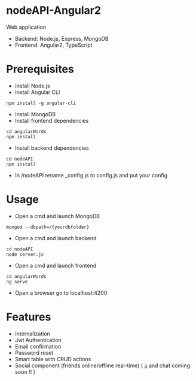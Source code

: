 # nodeAPI-Angular2

Web application
* Backend: Node.js, Express, MongoDB
* Frontend: Angular2, TypeScript

# Prerequisites

* Install Node.js
* Install Angular CLI
```
npm install -g angular-cli
```
* Install MongoDB
* Install frontend dependencies
```
cd angularWords
npm install
```
* Install backend dependencies
```
cd nodeAPI
npm install
```
* In /nodeAPI rename _config.js to config.js and put your config

# Usage


* Open a cmd and launch MongoDB
```
mongod --dbpath=/{yourdbfolder}
```
* Open a cmd and launch backend
```
cd nodeAPI
node server.js
```
* Open a cmd and launch frontend
```
cd angularWords
ng serve
```
* Open a browser go to localhost:4200

# Features

* Internalization
* Jwt Authentication
* Email confirmation
* Password reset
* Smart table with CRUD actions
* Social component (friends online/offline real-time) ( ¡¡ and chat coming soon !! )


